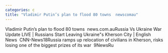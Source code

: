 ```yaml
---
categories: c
title: "Vladimir Putin’s plan to flood 80 towns  newscomau"
---
```

Vladimir Putin’s plan to flood 80 towns&nbsp;&nbsp;news.com.auRussia Vs Ukraine War Update LIVE | Russians Start Leaving Ukraine"s Kherson City | English News&nbsp;&nbsp;CNN-News18Russia ramps up relocation of civilians in Kherson, risks losing one of the biggest prizes of its war&nbsp;&nbsp;9NewsRu